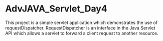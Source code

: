 # AdvJAVA_Servlet_Day4
This project is a simple servlet application which demonstrates the use of requestDispatcher. RequestDispatcher is an interface in the Java Servlet API which allows a servlet to forward a client request to another resource.
